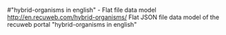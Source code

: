 #"hybrid-organisms in english" - Flat file data model
http://en.recuweb.com/hybrid-organisms/
Flat JSON file data model of the recuweb portal "hybrid-organisms in english"
